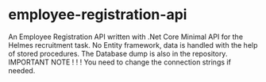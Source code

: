 # employee-registration-api
An Employee Registration API written with .Net Core Minimal API for the Helmes recruitment task. No Entity framework, data is handled with the help of stored procedures. The Database dump is also in the repository.
IMPORTANT NOTE ! ! !
You need to change the connection strings if needed. 
